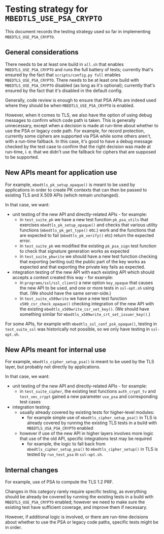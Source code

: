 Testing strategy for `MBEDTLS_USE_PSA_CRYPTO`
=============================================

This document records the testing strategy used so far in implementing
`MBEDTLS_USE_PSA_CRYPTO`.


General considerations
----------------------

There needs to be at least one build in `all.sh` that enables
`MBEDTLS_USE_PSA_CRYPTO` and runs the full battery of tests; currently that's
ensured by the fact that `scripts/config.py full` enables
`MBEDTLS_USE_PSA_CRYPTO`. There needs to be at least one build with
`MBEDTLS_USE_PSA_CRYPTO` disabled (as long as it's optional); currently that's
ensured by the fact that it's disabled in the default config.

Generally, code review is enough to ensure that PSA APIs are indeed used where
they should be when `MBEDTLS_USE_PSA_CRYPTO` is enabled.

However, when it comes to TLS, we also have the option of using debug messages
to confirm which code path is taken. This is generally unnecessary, except when
a decision is made at run-time about whether to use the PSA or legacy code
path. For example, for record protection, currently some ciphers are supported
via PSA while some others aren't, with a run-time fallback. In this case, it's
good to have a debug message checked by the test case to confirm that the
right decision was made at run-time, i. e. that we didn't use the fallback for
ciphers that are supposed to be supported.


New APIs meant for application use
----------------------------------

For example, `mbedtls_pk_setup_opaque()` is meant to be used by applications
in order to create PK contexts that can then be passed to existing TLS and
X.509 APIs (which remain unchanged).

In that case, we want:

- unit testing of the new API and directly-related APIs - for example:
  - in `test_suite_pk` we have a new test function `pk_psa_utils` that exercises
    `mbedtls_pk_setup_opaque()` and checks that various utility functions
  (`mbedtls_pk_get_type()` etc.) work and the functions that are expected to
  fail (`mbedtls_pk_verify()` etc) return the expected error.
  - in `test_suite_pk` we modified the existing `pk_psa_sign` test function to
    check that signature generation works as expected
  - in `test_suite_pkwrite` we should have a new test function checking that
    exporting (writing out) the public part of the key works as expected and
    that exporting the private key fails as expected.
- integration testing of the new API with each existing API which should
  accepts a context created this way - for example:
  - in `programs/ssl/ssl_client2` a new option `key_opaque` that causes the
    new API to be used, and one or more tests in `ssl-opt.sh` using that.
    (We should have the same server-side.)
  - in `test_suite_x509write` we have a new test function
    `x509_csr_check_opaque()` checking integration of the new API with the
    existing `mbedtls_x509write_csr_set_key()`.
    (We should have something similar for
    `mbedtls_x509write_crt_set_issuer_key()`.)

For some APIs, for example with `mbedtls_ssl_conf_psk_opaque()`, testing in
`test_suite_ssl` was historically not possible, so we only have testing in
`ssl-opt.sh`.

New APIs meant for internal use
-------------------------------

For example, `mbedtls_cipher_setup_psa()` is meant to be used by the TLS
layer, but probably not directly by applications.

In that case, we want:

- unit testing of the new API and directly-related APIs - for example:
  - in `test_suite_cipher`, the existing test functions `auth_crypt_tv` and
    `test_vec_crypt` gained a new parameter `use_psa` and corresponding test
    cases
- integration testing:
  - usually already covered by existing tests for higher-level modules:
    - for example simple use of `mbedtls_cipher_setup_psa()` in TLS is already
      covered by running the existing TLS tests in a build with
      `MBEDTLS_USA_PSA_CRYPTO` enabled
  - however if use of the new API in higher layers involves more logic that
    use of the old API, specific integrations test may be required
    - for example, the logic to fall back from `mbedtls_cipher_setup_psa()` to
      `mbedtls_cipher_setup()` in TLS is tested by `run_test_psa` in
      `ssl-opt.sh`.

Internal changes
----------------

For example, use of PSA to compute the TLS 1.2 PRF.

Changes in this category rarely require specific testing, as everything should
be already be covered by running the existing tests in a build with
`MBEDTLS_USE_PSA_CRYPTO` enabled; however we need to make sure the existing
test have sufficient coverage, and improve them if necessary.

However, if additional logic is involved, or there are run-time decisions about
whether to use the PSA or legacy code paths, specific tests might be in order.
